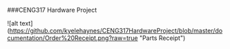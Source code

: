 ###CENG317 Hardware Project

![alt text] (https://github.com/kyelehaynes/CENG317HardwareProject/blob/master/documentation/Order%20Receipt.png?raw=true "Parts Receipt")